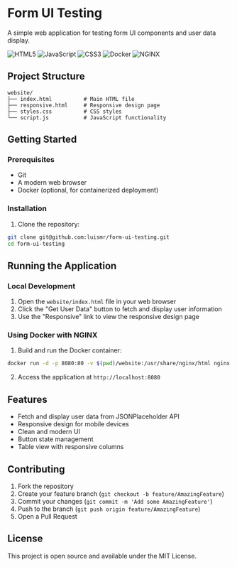 # Form UI Testing

A simple web application for testing form UI components and user data display.

![HTML5](https://img.shields.io/badge/HTML5-E34F26?style=for-the-badge&logo=html5&logoColor=white)
![JavaScript](https://img.shields.io/badge/JavaScript-F7DF1E?style=for-the-badge&logo=javascript&logoColor=black)
![CSS3](https://img.shields.io/badge/CSS3-1572B6?style=for-the-badge&logo=css3&logoColor=white)
![Docker](https://img.shields.io/badge/Docker-2496ED?style=for-the-badge&logo=docker&logoColor=white)
![NGINX](https://img.shields.io/badge/NGINX-009639?style=for-the-badge&logo=nginx&logoColor=white)

## Project Structure

```
website/
├── index.html          # Main HTML file
├── responsive.html     # Responsive design page
├── styles.css          # CSS styles
└── script.js           # JavaScript functionality
```

## Getting Started

### Prerequisites

- Git
- A modern web browser
- Docker (optional, for containerized deployment)

### Installation

1. Clone the repository:
```bash
git clone git@github.com:luismr/form-ui-testing.git
cd form-ui-testing
```

## Running the Application

### Local Development

1. Open the `website/index.html` file in your web browser
2. Click the "Get User Data" button to fetch and display user information
3. Use the "Responsive" link to view the responsive design page

### Using Docker with NGINX

1. Build and run the Docker container:
```bash
docker run -d -p 8080:80 -v $(pwd)/website:/usr/share/nginx/html nginx
```

2. Access the application at `http://localhost:8080`

## Features

- Fetch and display user data from JSONPlaceholder API
- Responsive design for mobile devices
- Clean and modern UI
- Button state management
- Table view with responsive columns

## Contributing

1. Fork the repository
2. Create your feature branch (`git checkout -b feature/AmazingFeature`)
3. Commit your changes (`git commit -m 'Add some AmazingFeature'`)
4. Push to the branch (`git push origin feature/AmazingFeature`)
5. Open a Pull Request

## License

This project is open source and available under the MIT License. 